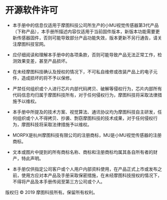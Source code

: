 # 开源软件许可

- 本手册中的信息仅适用于摩图科技公司所生产的小MU视觉传感器第3代产品（下称产品），本手册所描述内容仅适用于当前固件版本，新版本功能需要更新传感器固件，否则可能导致部分产品功能失效，版本更新不另行通告，请关注摩图科技官网。

- 应仔细阅读和理解本手册中的各项条款，否则可能导致产品无法正常工作，检测效果变差，甚至产品损坏。

- 在未经摩图科技确认及授权的情况下，不可私自维修或改装产品上的电子元件，造成损坏的将不予以保修。

- 严禁任何组织或个人进行芯片内部代码拷贝、破解等侵权行为，芯片内部所有代码信息均归属于摩图科技所有，对于任何侵权行为，摩图科技将采取法律措施予以维权。

- 本手册中所提及的技术方案、视觉算法、通讯协议均为摩图科技自主研发，任何组织或个人不得拷贝、抄袭、剽窃摩图科技的技术成果，对于任何侵权行为，摩图科技将采取法律措施予以维权。

- MORPX是杭州摩图科技有限公司的注册商标，MU是小MU视觉传感器的注册商标。

- 文本或图片中提到的所有商标名称、商标和注册商标均属其各自所有者的财产，特此声明。

- 本手册仅供指定公司客户或个人用户内部资料使用，在产品正式上市或发布之前，使用方应对本产品及手册采取保密措施，在未经摩图科技授权的情况下，不得将产品及本手册传阅至第三方公司或个人。


版权归 © 2019 摩图科技所有。保留所有权利。
